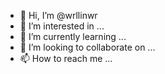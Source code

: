 - 👋 Hi, I’m @wrllinwr
- 👀 I’m interested in ...
- 🌱 I’m currently learning ...
- 💞️ I’m looking to collaborate on ...
- 📫 How to reach me ...

<!---
wrllinwr/wrllinwr is a ✨ special ✨ repository because its `README.md` (this file) appears on your GitHub profile.
You can click the Preview link to take a look at your changes.
--->
